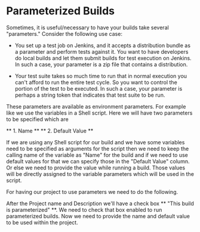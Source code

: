 # Parameterized Builds

Sometimes, it is useful/necessary to have your builds take several "parameters." Consider the following use case:

- You set up a test job on Jenkins, and it accepts a distribution bundle as a parameter and perform tests against it. You want to have developers do local builds and let them submit builds for test execution on Jenkins. In such a case, your parameter is a zip file that contains a distribution.

- Your test suite takes so much time to run that in normal execution you can't afford to run the entire test cycle. So you want to control the portion of the test to be executed. In such a case, your parameter is perhaps a string token that indicates that test suite to be run.

These parameters are available as environment parameters. For example like we use the variables in a Shell script.
Here we will have two parameters to be specified which are

** 1. Name **
** 2. Default Value **

If we are using any Shell script for our build and we have some variables need to be specified as arguments for the script then we need to keep the calling name of the variable as "Name" for the build and if we need to use default values for that we can specify those in the "Default Value" column. Or else we need to provide the value while running a build. Those values will be directly assigned to the variable parameters which will be used in the script.

For having our project to use parameters we need to do the following.

After the Project name and Description we'll have a check box ** "This build is parameterized" **. We need to check that box enabled to run parameterized builds.
Now we need to provide the name and default value to be used within the project.